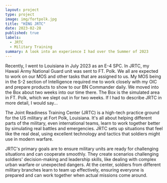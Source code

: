 ```yaml
---
layout: project
type: project
image: img/fortpolk.jpg
title: "HING JRTC"
date: 2023-02-28
published: true
labels:
  - JRTC
  - Military Training
summary: A look into an experience I had over the Summer of 2023
---
```

Recently, I went to Louisiana in July 2023 as an E-4 SPC. In JRTC, my Hawaii Army National Guard unit was sent to FT. Polk. We all are expected to work on our MOS and other tasks that are assigned to us. My MOS being in the S-2 section of Intelligence required me to work closely with my OIC and prepare products to show to our BN Commander daily. We moved into the Box about two weeks into our time there. The Box is the simulated area in FT. Polk, which we slept out in for two weeks. If I had to describe JRTC in more detail, I would say... 

The Joint Readiness Training Center (JRTC) is a high-tech practice ground for the US military at Fort Polk, Louisiana. It's all about helping different parts of the military, even international teams, learn to work together better by simulating real battles and emergencies. JRTC sets up situations that feel like the real deal, using excellent technology and tactics that soldiers might use in modern warfare.

JRTC's primary goals are to ensure military units are ready for challenging situations and can cooperate smoothly. They create scenarios challenging soldiers' decision-making and leadership skills, like dealing with complex urban warfare or unexpected dangers. At the center, soldiers from different military branches learn to team up effectively, ensuring everyone is prepared and can work together when actual missions come around.



